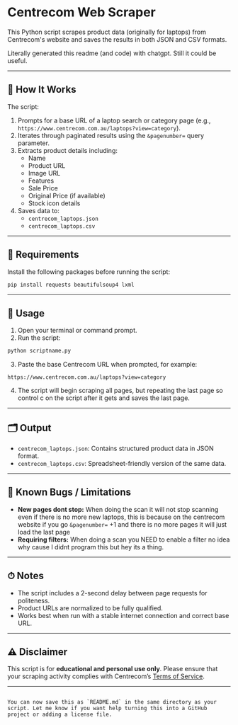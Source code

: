 

# Centrecom Web Scraper

This Python script scrapes product data (originally for laptops) from Centrecom's website and saves the results in both JSON and CSV formats.

Literally generated this readme (and code) with chatgpt. Still it could be useful.

---

## 📌 How It Works

The script:

1. Prompts for a base URL of a laptop search or category page (e.g., `https://www.centrecom.com.au/laptops?view=category`).
2. Iterates through paginated results using the `&pagenumber=` query parameter.
3. Extracts product details including:
   - Name
   - Product URL
   - Image URL
   - Features
   - Sale Price
   - Original Price (if available)
   - Stock icon details
4. Saves data to:
   - `centrecom_laptops.json`
   - `centrecom_laptops.csv`

---

## 🔧 Requirements

Install the following packages before running the script:

```bash
pip install requests beautifulsoup4 lxml
````

---

## 🚀 Usage

1. Open your terminal or command prompt.
2. Run the script:

```bash
python scriptname.py
```

3. Paste the base Centrecom URL when prompted, for example:

```
https://www.centrecom.com.au/laptops?view=category
```

4. The script will begin scraping all pages, but repeating the last page so control c on the script after it gets and saves the last page.

---

## 🗂 Output

* `centrecom_laptops.json`: Contains structured product data in JSON format.
* `centrecom_laptops.csv`: Spreadsheet-friendly version of the same data.

---

## 🐞 Known Bugs / Limitations

* **New pages dont stop:** When doing the scan it will not stop scanning even if there is no more new laptops, this is because on the centrecom website if you go `&pagenumber=` +1 and there is no more pages it will just load the last page
* **Requiring filters:** When doing a scan you NEED to enable a filter no idea why cause I didnt program this but hey its a thing.

---

## ⏱ Notes

* The script includes a 2-second delay between page requests for politeness.
* Product URLs are normalized to be fully qualified.
* Works best when run with a stable internet connection and correct base URL.

---

## ⚠️ Disclaimer

This script is for **educational and personal use only**. Please ensure that your scraping activity complies with Centrecom’s [Terms of Service](https://www.centrecom.com.au/terms).

---

```

You can now save this as `README.md` in the same directory as your script. Let me know if you want help turning this into a GitHub project or adding a license file.
```

